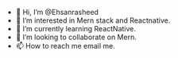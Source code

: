 - 👋 Hi, I’m @Ehsanrasheed
- 👀 I’m interested in Mern stack and Reactnative.
- 🌱 I’m currently learning ReactNative.
- 💞️ I’m looking to collaborate on Mern.
- 📫 How to reach me email me.

<!---
Ehsanrasheed/Ehsanrasheed is a ✨ special ✨ repository because its `README.md` (this file) appears on your GitHub profile.
You can click the Preview link to take a look at your changes.
--->
